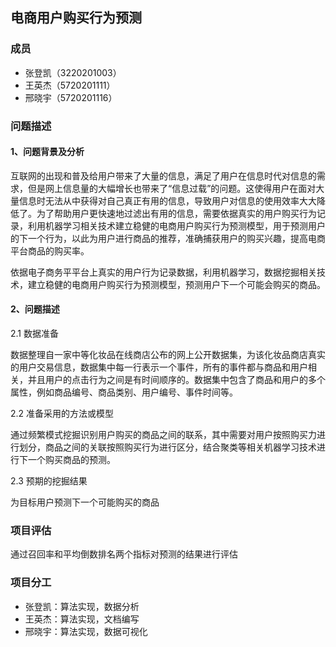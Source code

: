 ## 电商用户购买行为预测

### 成员

- 张登凯（3220201003）
- 王英杰（5720201111）
- 邢晓宇（5720201116）

### 问题描述

#### 1、问题背景及分析

互联网的出现和普及给用户带来了大量的信息，满足了用户在信息时代对信息的需求，但是网上信息量的大幅增长也带来了“信息过载”的问题。这使得用户在面对大量信息时无法从中获得对自己真正有用的信息，导致用户对信息的使用效率大大降低了。为了帮助用户更快速地过滤出有用的信息，需要依据真实的用户购买行为记录，利用机器学习相关技术建立稳健的电商用户购买行为预测模型，用于预测用户的下一个行为，以此为用户进行商品的推荐，准确捕获用户的购买兴趣，提高电商平台商品的购买率。

依据电子商务平平台上真实的用户行为记录数据，利用机器学习，数据挖掘相关技术，建立稳健的电商用户购买行为预测模型，预测用户下一个可能会购买的商品。

#### 2、问题描述

2.1 数据准备

数据整理自一家中等化妆品在线商店公布的网上公开数据集，为该化妆品商店真实的用户交易信息，数据集中每一行表示一个事件，所有的事件都与商品和用户相关，并且用户的点击行为之间是有时间顺序的。数据集中包含了商品和用户的多个属性，例如商品编号、商品类别、用户编号、事件时间等。

2.2 准备采用的方法或模型

通过频繁模式挖掘识别用户购买的商品之间的联系，其中需要对用户按照购买力进行划分，商品之间的关联按照购买行为进行区分，结合聚类等相关机器学习技术进行下一个购买商品的预测。

2.3 预期的挖掘结果

为目标用户预测下一个可能购买的商品

### 项目评估

通过召回率和平均倒数排名两个指标对预测的结果进行评估

### 项目分工

- 张登凯：算法实现，数据分析
- 王英杰：算法实现，文档编写
- 邢晓宇：算法实现，数据可视化
